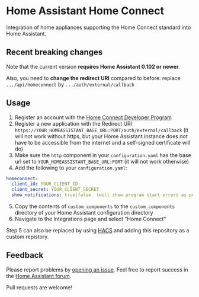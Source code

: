 # Home Assistant Home Connect

Integration of home appliances supporting the Home Connect standard into Home Assistant.

## Recent breaking changes

Note that the current version **requires Home Assistant 0.102 or newer**.

Also, you need to **change the redirect URI** compared to before: replace `.../api/homeconnect` by `.../auth/external/callback`

## Usage

1. Register an account with the [Home Connect Developer Program](https://developer.home-connect.com)
2. Register a new application with the Redirect URI `https://YOUR_HOMEASSISTANT_BASE_URL:PORT/auth/external/callback` (it will not work without https, but your Home Assistant instance does *not* have to be accessible from the internet and a self-signed certificate will do)
3. Make sure the `http` component in your `configuration.yaml` has the base url set to `YOUR_HOMEASSISTANT_BASE_URL:PORT` (it will not work otherwise)
4. Add the following to your `configuration.yaml`:
```yaml
homeconnect:
  client_id: YOUR_CLIENT_ID
  client_secret: YOUR_CLIENT_SECRET
  show_notifications: true|false  (will show program start errors as persistent notifications. Default = true)
```
5. Copy the contents of `custom_components` to the  `custom_components` directory of your Home Assistant configuration directory
6. Navigate to the Integrations page and select "Home Connect"

Step 5 can also be replaced by using [HACS](https://hacs.xyz/) and adding this repository as a custom repistory.

## Feedback

Please report problems by [opening an issue](https://github.com/DavidMStraub/homeassistant-homeconnect/issues). Feel free to report success in the [Home Assistant forum](https://community.home-assistant.io/t/home-connect-alpha-testers-wanted/82603).

Pull requests are welcome!
